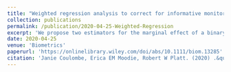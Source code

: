 ```yaml
---
title: "Weighted regression analysis to correct for informative monitoring times and confounders in longitudinal studies"
collection: publications
permalink: /publication/2020-04-25-Weighted-Regression
excerpt: 'We propose two estimators for the marginal effect of a binary intervention on a continuous longitudinal outcomes in settings subject to informative monitoring times and confounders.'
date: 2020-04-25
venue: 'Biometrics'
paperurl: 'https://onlinelibrary.wiley.com/doi/abs/10.1111/biom.13285'
citation: 'Janie Coulombe, Erica EM Moodie, Robert W Platt. (2020) .&quotWeighted regression analysis to correct for informative monitoring times and confounders in longitudinal studies.&quot <i>Biometrics</i>. Forthcoming.'
---
```

 
